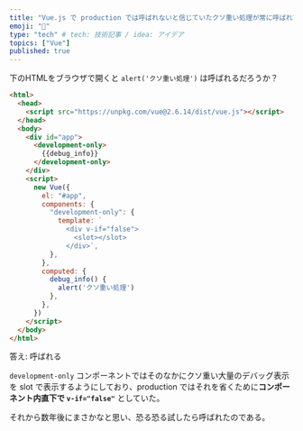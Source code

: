 ```yaml
---
title: "Vue.js で production では呼ばれないと信じていたクソ重い処理が常に呼ばれてた件"
emoji: "🌟"
type: "tech" # tech: 技術記事 / idea: アイデア
topics: ["Vue"]
published: true
---
```

下のHTMLをブラウザで開くと `alert('クソ重い処理')` は呼ばれるだろうか？

```html
<html>
  <head>
    <script src="https://unpkg.com/vue@2.6.14/dist/vue.js"></script>
  </head>
  <body>
    <div id="app">
      <development-only>
        {{debug_info}}
      </development-only>
    </div>
    <script>
      new Vue({
        el: "#app",
        components: {
          "development-only": {
            template: `
              <div v-if="false">
                <slot></slot>
              </div>`,
          },
        },
        computed: {
          debug_info() {
            alert('クソ重い処理')
          },
        },
      })
    </script>
  </body>
</html>
```

答え: 呼ばれる

`development-only` コンポーネントではそのなかにクソ重い大量のデバッグ表示を slot で表示するようにしており、production ではそれを省くために**コンポーネント内直下で `v-if="false"`** としていた。

それから数年後にまさかなと思い、恐る恐る試したら呼ばれたのである。

